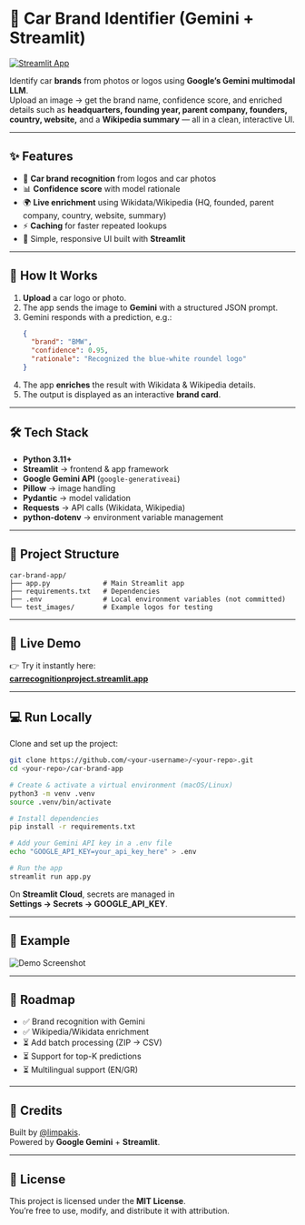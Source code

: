 # 🚗 Car Brand Identifier (Gemini + Streamlit)

[![Streamlit App](https://img.shields.io/badge/Live%20Demo-Streamlit%20App-brightgreen?logo=streamlit)](https://carrecognitionproject.streamlit.app)

Identify car **brands** from photos or logos using **Google’s Gemini multimodal LLM**.  
Upload an image → get the brand name, confidence score, and enriched details such as **headquarters, founding year, parent company, founders, country, website,** and a **Wikipedia summary** — all in a clean, interactive UI.

---

## ✨ Features

- 🔎 **Car brand recognition** from logos and car photos  
- 📊 **Confidence score** with model rationale  
- 🌍 **Live enrichment** using Wikidata/Wikipedia (HQ, founded, parent company, country, website, summary)  
- ⚡ **Caching** for faster repeated lookups  
- 🎨 Simple, responsive UI built with **Streamlit**

---

## 🧠 How It Works

1. **Upload** a car logo or photo.  
2. The app sends the image to **Gemini** with a structured JSON prompt.  
3. Gemini responds with a prediction, e.g.:  
   ```json
   {
     "brand": "BMW",
     "confidence": 0.95,
     "rationale": "Recognized the blue-white roundel logo"
   }
   ```  
4. The app **enriches** the result with Wikidata & Wikipedia details.  
5. The output is displayed as an interactive **brand card**.

---

## 🛠️ Tech Stack

- **Python 3.11+**  
- **Streamlit** → frontend & app framework  
- **Google Gemini API** (`google-generativeai`)  
- **Pillow** → image handling  
- **Pydantic** → model validation  
- **Requests** → API calls (Wikidata, Wikipedia)  
- **python-dotenv** → environment variable management

---

## 📂 Project Structure

```
car-brand-app/
├── app.py             # Main Streamlit app
├── requirements.txt   # Dependencies
├── .env               # Local environment variables (not committed)
└── test_images/       # Example logos for testing
```

---

## 🚀 Live Demo

👉 Try it instantly here:  
**[carrecognitionproject.streamlit.app](https://carrecognitionproject.streamlit.app)**

---

## 💻 Run Locally

Clone and set up the project:

```bash
git clone https://github.com/<your-username>/<your-repo>.git
cd <your-repo>/car-brand-app

# Create & activate a virtual environment (macOS/Linux)
python3 -m venv .venv
source .venv/bin/activate

# Install dependencies
pip install -r requirements.txt

# Add your Gemini API key in a .env file
echo "GOOGLE_API_KEY=your_api_key_here" > .env

# Run the app
streamlit run app.py
```

On **Streamlit Cloud**, secrets are managed in  
**Settings → Secrets → GOOGLE_API_KEY**.

---

## 📸 Example

![Demo Screenshot](test_images/BMW.svg.png)

---

## 🧭 Roadmap

- ✅ Brand recognition with Gemini  
- ✅ Wikipedia/Wikidata enrichment  
- ⏳ Add batch processing (ZIP → CSV)  
- ⏳ Support for top-K predictions  
- ⏳ Multilingual support (EN/GR)

---

## 🙌 Credits

Built by [@limpakis](https://github.com/limpakis).  
Powered by **Google Gemini** + **Streamlit**.  

---

## 📜 License

This project is licensed under the **MIT License**.  
You’re free to use, modify, and distribute it with attribution.
